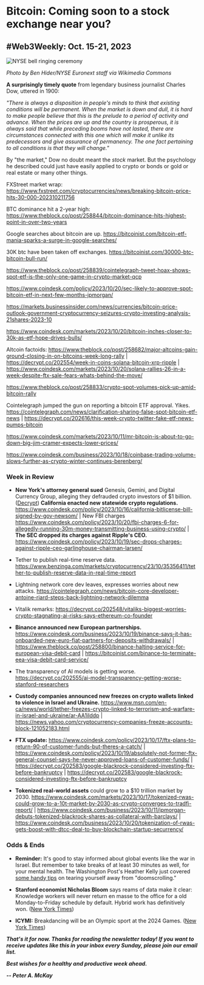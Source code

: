 # Bitcoin: Coming soon to a stock exchange near you?
## #Web3Weekly: Oct. 15-21, 2023

![NYSE bell ringing ceremony](https://upload.wikimedia.org/wikipedia/commons/2/21/Director_Petraeus_rings_opening_bell_at_NY_Stock_Exchange_-_Flickr_-_The_Central_Intelligence_Agency.jpg)
<!--

Full photo info/specs at https://commons.wikimedia.org/wiki/File:Director_Petraeus_rings_opening_bell_at_NY_Stock_Exchange_-_Flickr_-_The_Central_Intelligence_Agency.jpg

Wikimedia caption: NEW YORK, NY - SEPTEMBER 18: Director David H. Petraeus of the Central Intelligence Agency rings the opening bell at the New York Stock Exchange on September 18, 2012 in observance of CIA's 65th anniversary. For more information about CIA, visit www.cia.gov.

-->
*Photo by Ben Hider/NYSE Euronext staff via Wikimedia Commons*

**A surprisingly timely quote** from legendary business journalist Charles Dow, uttered in 1900:

*"There is always a disposition in people's minds to think that existing conditions will be permanent. When the market is down and dull, it is hard to make people believe that this is the prelude to a period of activity and advance. When the prices are up and the country is prosperous, it is always said that while preceding booms have not lasted, there are circumstances connected with this one which will make it unlike its predecessors and give assurance of permanency. The one fact pertaining to all conditions is that they will change."*

By "the market," Dow no doubt meant the *stock* market. But the psychology he described could just have easily applied to crypto or bonds or gold or real estate or many other things.

<!-- Some btc-related links... -->

FXStreet market wrap: https://www.fxstreet.com/cryptocurrencies/news/breaking-bitcoin-price-hits-30-000-202310211756

BTC dominance hit a 2-year high: https://www.theblock.co/post/258844/bitcoin-dominance-hits-highest-point-in-over-two-years

Google searches about bitcoin are up. https://bitcoinist.com/bitcoin-etf-mania-sparks-a-surge-in-google-searches/

30K btc have been taken off exchanges. https://bitcoinist.com/30000-btc-bitcoin-bull-run/

https://www.theblock.co/post/258839/cointelegraph-tweet-hoax-shows-spot-etf-is-the-only-one-game-in-crypto-market-qcp

https://www.coindesk.com/policy/2023/10/20/sec-likely-to-approve-spot-bitcoin-etf-in-next-few-months-jpmorgan/

https://markets.businessinsider.com/news/currencies/bitcoin-price-outlook-government-cryptocurrency-seizures-crypto-investing-analysis-21shares-2023-10

https://www.coindesk.com/markets/2023/10/20/bitcoin-inches-closer-to-30k-as-etf-hope-drives-bulls/

Altcoin factoids: https://www.theblock.co/post/258682/major-altcoins-gain-ground-closing-in-on-bitcoins-week-long-rally | https://decrypt.co/202554/week-in-coins-solana-bitcoin-xrp-ripple | https://www.coindesk.com/markets/2023/10/20/solana-rallies-26-in-a-week-despite-ftx-sale-fears-whats-behind-the-move/

https://www.theblock.co/post/258833/crypto-spot-volumes-pick-up-amid-bitcoin-rally

Cointelegraph jumped the gun on reporting a bitcoin ETF approval. Yikes.  https://cointelegraph.com/news/clarification-sharing-false-spot-bitcoin-etf-news | https://decrypt.co/202616/this-week-crypto-twitter-fake-etf-news-pumps-bitcoin

<!-- Dig at cramer -->
https://www.coindesk.com/markets/2023/10/11/mr-bitcoin-is-about-to-go-down-big-jim-cramer-expects-lower-prices/

https://www.coindesk.com/business/2023/10/18/coinbase-trading-volume-slows-further-as-crypto-winter-continues-berenberg/

<!-- kicker: satoshi bell ringing -->

### Week in Review

- **New York's attorney general sued** Genesis, Gemini, and Digital Currency Group, alleging they defrauded crypto investors of $1 billion. ([Decrypt](https://decrypt.co/202343/nyag-charges-genesis-gemini-dcg-defrauding-232000-investors))  **California enacted new statewide crypto regulations.** https://www.coindesk.com/policy/2023/10/16/california-bitlicense-bill-signed-by-gov-newsom/ | New FBI charges https://www.coindesk.com/policy/2023/10/20/fbi-charges-6-for-allegedly-running-30m-money-transmitting-business-using-crypto/ | **The SEC dropped its charges against Ripple's CEO.** https://www.coindesk.com/policy/2023/10/19/sec-drops-charges-against-ripple-ceo-garlinghouse-chairman-larsen/

- Tether to publish real-time reserve data. https://www.benzinga.com/markets/cryptocurrency/23/10/35356411/tether-to-publish-reserve-data-in-real-time-report

- Lightning network core dev leaves, expresses worries about new attacks. https://cointelegraph.com/news/bitcoin-core-developer-antoine-riard-steps-back-lightning-network-dilemma

- Vitalik remarks: https://decrypt.co/202548/vitaliks-biggest-worries-crypto-stagnating-ai-risks-says-ethereum-co-founder

- **Binance announced new European partnerships.** https://www.coindesk.com/business/2023/10/19/binance-says-it-has-onboarded-new-euro-fiat-partners-for-deposits-withdrawals/ | https://www.theblock.co/post/258800/binance-halting-service-for-european-visa-debit-card | https://bitcoinist.com/binance-to-terminate-eea-visa-debit-card-service/

- The transparency of AI models is getting worse. https://decrypt.co/202555/ai-model-transparency-getting-worse-stanford-researchers

- **Custody companies announced new freezes on crypto wallets linked to violence in Israel and Ukraine.** https://www.msn.com/en-ca/news/world/tether-freezes-crypto-linked-to-terrorism-and-warfare-in-israel-and-ukraine/ar-AA1ilddp | https://news.yahoo.com/cryptocurrency-companies-freeze-accounts-block-121052183.html

- **FTX update:** https://www.coindesk.com/policy/2023/10/17/ftx-plans-to-return-90-of-customer-funds-but-theres-a-catch/ | https://www.coindesk.com/policy/2023/10/19/absolutely-not-former-ftx-general-counsel-says-he-never-approved-loans-of-customer-funds/ | https://decrypt.co/202583/google-blackrock-considered-investing-ftx-before-bankruptcy | https://decrypt.co/202583/google-blackrock-considered-investing-ftx-before-bankruptcy

- **Tokenized real-world assets** could grow to a $10 trillion market by 2030. https://www.coindesk.com/markets/2023/10/17/tokenized-rwas-could-grow-to-a-10t-market-by-2030-as-crypto-converges-to-tradfi-report/ | https://www.coindesk.com/business/2023/10/11/jpmorgan-debuts-tokenized-blackrock-shares-as-collateral-with-barclays/ | https://www.coindesk.com/business/2023/10/20/tokenization-of-rwas-gets-boost-with-dtcc-deal-to-buy-blockchain-startup-securrency/

### Odds & Ends

- **Reminder:** It's good to stay informed about global events like the war in Israel. But remember to take breaks of at least 30 minutes as well, for your mental health. The Washington Post's Heather Kelly just covered [some handy tips](https://www.washingtonpost.com/technology/2022/03/29/tech-tips-news-anxiety/) on tearing yourself away from "doomscrolling."

- **Stanford economist Nicholas Bloom** says reams of data make it clear: Knowledge workers will never return en masse to the office for a old Monday-to-Friday schedule by default. Hybrid work has definitively won. ([New York Times](https://www.nytimes.com/2023/10/16/opinion/office-work-home-remote.html))

- **ICYMI:** Breakdancing will be an Olympic sport at the 2024 Games. ([New York Times](https://www.nytimes.com/2023/10/10/arts/dance/olympics-breaking-dance.html))

<!-- Boilerplate needs re-working. This is version from last week... -->

_**That's it for now. Thanks for reading the newsletter today! If you want to receive updates like this in your inbox every Sunday, please join our email list.**_

<!-- _**Note: #Web3Weekly content is intended for journalistic purposes only, not as investment advice. Always [DYOR](https://www.urbandictionary.com/define.php?term=DYOR) and consult appropriate financial professionals before making investment decisions.**_ -->

_**Best wishes for a healthy and productive week ahead.**_  

_**-- Peter A. McKay**_  
